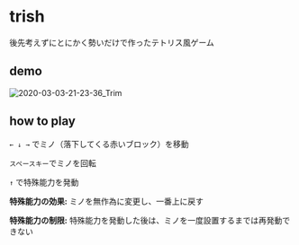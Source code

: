 # trish

後先考えずにとにかく勢いだけで作ったテトリス風ゲーム

## demo

![2020-03-03-21-23-36_Trim](https://user-images.githubusercontent.com/46079709/75776473-7275f780-5d97-11ea-92dd-2afd0f2d750d.gif)

## how to play

`← ↓ →` でミノ（落下してくる赤いブロック）を移動

`スペースキー`でミノを回転

`↑` で特殊能力を発動

**特殊能力の効果:** ミノを無作為に変更し、一番上に戻す

**特殊能力の制限:** 特殊能力を発動した後は、ミノを一度設置するまでは再発動できない